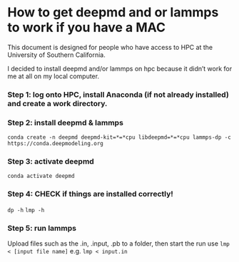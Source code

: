 # How to get deepmd and or lammps to work if you have a MAC
This document is designed for people who have access to HPC at the University of Southern California.

I decided to install deepmd and/or lammps on hpc because it didn’t work for me at all on my local computer.

### Step 1: log onto HPC, install Anaconda (if not already installed) and create a work directory.

### Step 2: install deepmd & lammps

`conda create -n deepmd deepmd-kit=*=*cpu libdeepmd=*=*cpu lammps-dp -c https://conda.deepmodeling.org`

### Step 3: activate deepmd

`conda activate deepmd`

### Step 4: CHECK if things are installed correctly!

`dp -h`
`lmp -h`

### Step 5: run lammps

Upload files such as the .in, .input, .pb to a folder, then start the run use
`lmp < [input file name]`
e.g. `lmp < input.in`
